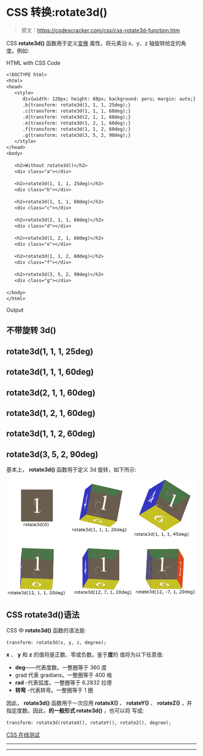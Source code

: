 # CSS 转换:rotate3d()

> 原文：<https://codescracker.com/css/css-rotate3d-function.htm>

CSS **rotate3d()** 函数用于定义[变换](/css/css-transform.htm) 属性，将元素沿 x、y、z 轴旋转给定的角度。例如:

HTML with CSS Code

```
<!DOCTYPE html>
<html>
<head>
   <style>
      div{width: 120px; height: 60px; background: peru; margin: auto;}
      .b{transform: rotate3d(1, 1, 1, 25deg);}
      .c{transform: rotate3d(1, 1, 1, 60deg);}
      .d{transform: rotate3d(2, 1, 1, 60deg);}
      .e{transform: rotate3d(1, 2, 1, 60deg);}
      .f{transform: rotate3d(1, 1, 2, 60deg);}
      .g{transform: rotate3d(3, 5, 2, 90deg);}
   </style>
</head>
<body>

   <h2>Without rotate3d()</h2>
   <div class="a"></div>

   <h2>rotate3d(1, 1, 1, 25deg)</h2>
   <div class="b"></div>

   <h2>rotate3d(1, 1, 1, 60deg)</h2>
   <div class="c"></div>

   <h2>rotate3d(2, 1, 1, 60deg)</h2>
   <div class="d"></div>

   <h2>rotate3d(1, 2, 1, 60deg)</h2>
   <div class="e"></div>

   <h2>rotate3d(1, 1, 2, 60deg)</h2>
   <div class="f"></div>

   <h2>rotate3d(3, 5, 2, 90deg)</h2>
   <div class="g"></div>

</body>
</html>
```

Output

## 不带旋转 3d()

## rotate3d(1, 1, 1, 25deg)

## rotate3d(1, 1, 1, 60deg)

## rotate3d(2, 1, 1, 60deg)

## rotate3d(1, 2, 1, 60deg)

## rotate3d(1, 1, 2, 60deg)

## rotate3d(3, 5, 2, 90deg)

基本上， **rotate3d()** 函数用于定义 3d 旋转，如下所示:

![css rotate3d example](img/f48b2b5e1bc5310a16f43750032b0232.png)

## CSS rotate3d()语法

CSS 中 **rotate3d()** 函数的语法是:

```
transform: rotate3d(x, y, z, degree);
```

**x** 、 **y** 和 **z** 的值将是正数、零或负数。鉴于**度**的 值将为以下任意值:

*   **deg**——代表度数。一整圈等于 360 度
*   grad 代表 gradians。一整圈等于 400 格
*   **rad** -代表弧度。一整圈等于 6.2832 拉德
*   **转弯** -代表转弯。一整圈等于 1 圈

因此， **rotate3d()** 函数用于一次应用 **rotateX()** 、 **rotateY()** 、 **rotateZ()** ，并指定度数。因此，**的一般形式 rotate3d()** ，也可以将 写成:

```
transform: rotate3d(rotateX(), rotateY(), rotateZ(), degree);
```

[CSS 在线测试](/exam/showtest.php?subid=5)

* * *

* * *